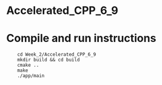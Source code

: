 # Accelerated_CPP_6_9

# Compile and run instructions
```
    cd Week_2/Accelerated_CPP_6_9
    mkdir build && cd build
    cmake .. 
    make
    ./app/main
```